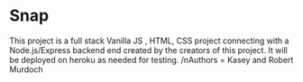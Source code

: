 # Snap
This project is a full stack Vanilla JS , HTML, CSS project connecting with a Node.js/Express backend end created by the creators of this project. It will be deployed on heroku as needed for testing. 
/nAuthors = Kasey and Robert Murdoch
